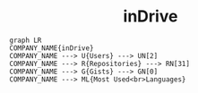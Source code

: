 <h1 align="center">inDrive</h1>

```mermaid
graph LR
COMPANY_NAME{inDrive}
COMPANY_NAME ---> U{Users} ---> UN[2]
COMPANY_NAME ---> R{Repositories} ---> RN[31]
COMPANY_NAME ---> G{Gists} ---> GN[0]
COMPANY_NAME ---> ML{Most Used<br>Languages}
```
